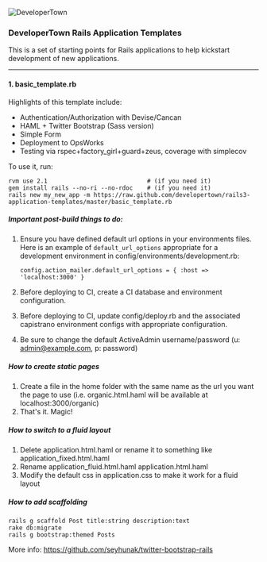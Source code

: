 ![DeveloperTown](http://www.developertown.com/wp-content/themes/dt2/images/header_devtown_logo.png)

### DeveloperTown Rails Application Templates

This is a set of starting points for Rails applications to help kickstart development of new applications.

------------------------------------------------------------------------------

#### 1. basic_template.rb
Highlights of this template include:

* Authentication/Authorization with Devise/Cancan
* HAML + Twitter Bootstrap (Sass version)
* Simple Form
* Deployment to OpsWorks
* Testing via rspec+factory_girl+guard+zeus, coverage with simplecov

To use it, run:

    rvm use 2.1                            # (if you need it)
    gem install rails --no-ri --no-rdoc    # (if you need it)
    rails new my_new_app -m https://raw.github.com/developertown/rails3-application-templates/master/basic_template.rb

##### Important post-build things to do:

1. Ensure you have defined default url options in your environments files. Here is an example of ```default_url_options``` appropriate for a development environment in config/environments/development.rb:

    ```config.action_mailer.default_url_options = { :host => 'localhost:3000' }```

2. Before deploying to CI, create a CI database and environment configuration.
3. Before deploying to CI, update config/deploy.rb and the associated capistrano environment configs with appropriate configuration.
4. Be sure to change the default ActiveAdmin username/password (u: admin@example.com, p: password)

##### How to create static pages
1. Create a file in the home folder with the same name as the url you want the page to use (i.e. organic.html.haml will be available at localhost:3000/organic)
2. That's it. Magic!


##### How to switch to a fluid layout
1. Delete application.html.haml or rename it to something like application_fixed.html.haml
2. Rename application_fluid.html.haml application.html.haml
3. Modify the default css in application.css to make it work for a fluid layout

##### How to add scaffolding
    rails g scaffold Post title:string description:text
    rake db:migrate
    rails g bootstrap:themed Posts
    
More info: https://github.com/seyhunak/twitter-bootstrap-rails